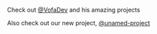 Check out [@VofaDev](https://github.com/VofaDev) and his amazing projects

Also check out our new project, [@unamed-project](https://github.com/unamed-project)
